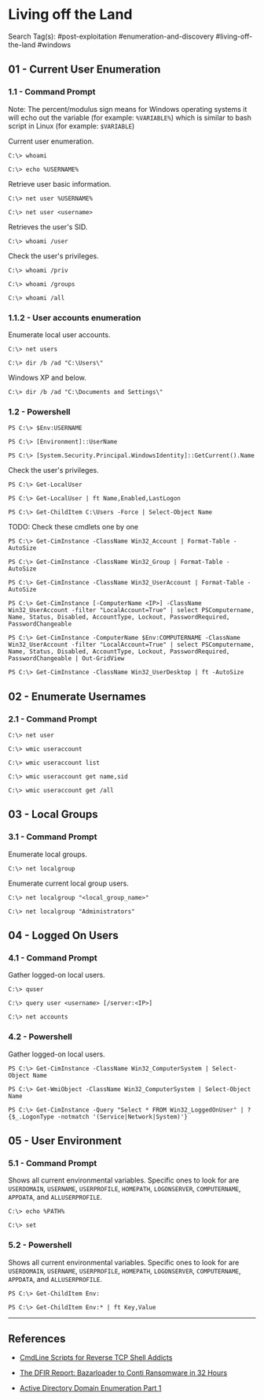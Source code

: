 # Living off the Land

Search Tag(s): #post-exploitation #enumeration-and-discovery #living-off-the-land #windows

## 01 - Current User Enumeration

### 1.1 - Command Prompt

Note: The percent/modulus sign means for Windows operating systems it will echo out the variable (for example: `%VARIABLE%`) which is similar to bash script in Linux (for example: `$VARIABLE`)

Current user enumeration.

```
C:\> whoami

C:\> echo %USERNAME%
```

Retrieve user basic information.

```
C:\> net user %USERNAME%

C:\> net user <username>
```

Retrieves the user's SID.

```
C:\> whoami /user
```

Check the user's privileges.

```
C:\> whoami /priv

C:\> whoami /groups

C:\> whoami /all
```

### 1.1.2 - User accounts enumeration

Enumerate local user accounts.

```
C:\> net users

C:\> dir /b /ad "C:\Users\"
```

Windows XP and below.

```
C:\> dir /b /ad "C:\Documents and Settings\"
```

### 1.2 - Powershell

```
PS C:\> $Env:USERNAME

PS C:\> [Environment]::UserName

PS C:\> [System.Security.Principal.WindowsIdentity]::GetCurrent().Name
```

Check the user's privileges.

```
PS C:\> Get-LocalUser

PS C:\> Get-LocalUser | ft Name,Enabled,LastLogon

PS C:\> Get-ChildItem C:\Users -Force | Select-Object Name
```

TODO: Check these cmdlets one by one

`PS C:\> Get-CimInstance -ClassName Win32_Account | Format-Table -AutoSize`

`PS C:\> Get-CimInstance -ClassName Win32_Group | Format-Table -AutoSize`

`PS C:\> Get-CimInstance -ClassName Win32_UserAccount | Format-Table -AutoSize`

```
PS C:\> Get-CimInstance [-ComputerName <IP>] -ClassName Win32_UserAccount -filter "LocalAccount=True" | select PSComputername, Name, Status, Disabled, AccountType, Lockout, PasswordRequired, PasswordChangeable
```

```
PS C:\> Get-CimInstance -ComputerName $Env:COMPUTERNAME -ClassName Win32_UserAccount -filter "LocalAccount=True" | select PSComputername, Name, Status, Disabled, AccountType, Lockout, PasswordRequired, PasswordChangeable | Out-GridView
```

`PS C:\> Get-CimInstance -ClassName Win32_UserDesktop | ft -AutoSize`

## 02 - Enumerate Usernames

### 2.1 - Command Prompt

```
C:\> net user

C:\> wmic useraccount

C:\> wmic useraccount list

C:\> wmic useraccount get name,sid

C:\> wmic useraccount get /all
```

## 03 - Local Groups

### 3.1 - Command Prompt

Enumerate local groups.

```
C:\> net localgroup
```

Enumerate current local group users.

```
C:\> net localgroup "<local_group_name>"

C:\> net localgroup "Administrators"
```

## 04 - Logged On Users

### 4.1 - Command Prompt

Gather logged-on local users.

```
C:\> quser

C:\> query user <username> [/server:<IP>]

C:\> net accounts
```

### 4.2 - Powershell

Gather logged-on local users.

```
PS C:\> Get-CimInstance -ClassName Win32_ComputerSystem | Select-Object Name

PS C:\> Get-WmiObject -ClassName Win32_ComputerSystem | Select-Object Name

PS C:\> Get-CimInstance -Query "Select * FROM Win32_LoggedOnUser" | ?{$_.LogonType -notmatch '(Service|Network|System)'}
```

## 05 - User Environment

### 5.1 - Command Prompt

Shows all current environmental variables. Specific ones to look for are `USERDOMAIN`, `USERNAME`, `USERPROFILE`, `HOMEPATH`, `LOGONSERVER`, `COMPUTERNAME`, `APPDATA`, and `ALLUSERPROFILE`.

```
C:\> echo %PATH%

C:\> set
```

### 5.2 - Powershell

Shows all current environmental variables. Specific ones to look for are `USERDOMAIN`, `USERNAME`, `USERPROFILE`, `HOMEPATH`, `LOGONSERVER`, `COMPUTERNAME`, `APPDATA`, and `ALLUSERPROFILE`.

```
PS C:\> Get-ChildItem Env:

PS C:\> Get-ChildItem Env:* | ft Key,Value
```

---
## References

- [CmdLine Scripts for Reverse TCP Shell Addicts](https://github.com/r00t-3xp10it/venom/wiki/CmdLine-%26-Scripts-for-reverse-TCP-shell-addicts)

- [The DFIR Report: Bazarloader to Conti Ransomware in 32 Hours](https://thedfirreport.com/2021/09/13/bazarloader-to-conti-ransomware-in-32-hours/)

- [Active Directory Domain Enumeration Part 1](https://nored0x.github.io/red-teaming/active-directory-domain-enumeration-part-1/)
